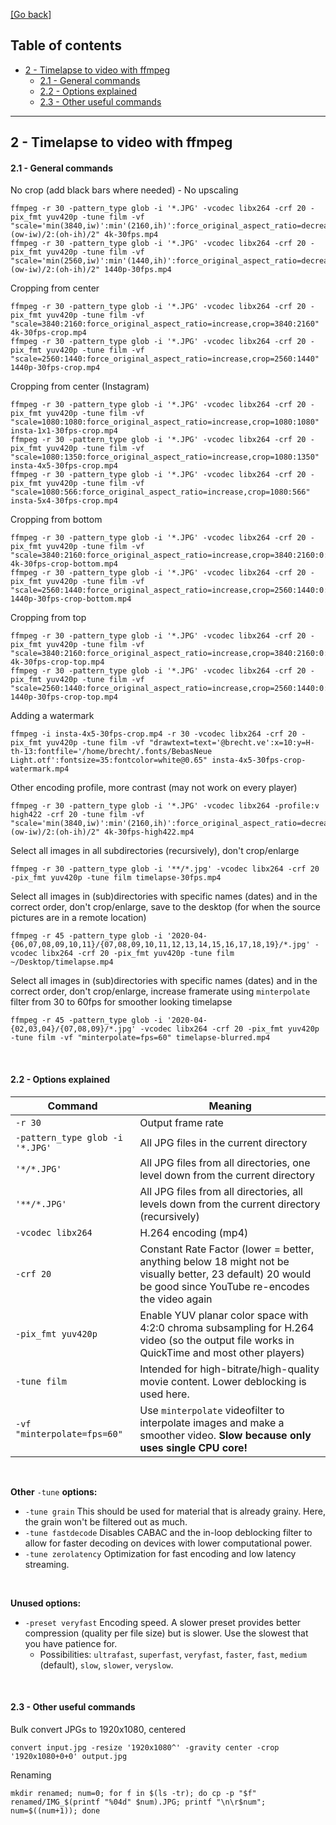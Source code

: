 [[Go back]](README.md)

## Table of contents

- [2 - Timelapse to video with ffmpeg](2-timelapse-ffmpeg.md)
  - [2.1 - General commands](2-timelapse-ffmpeg.md#21---general-commands)
  - [2.2 - Options explained](2-timelapse-ffmpeg.md#22---options-explained)
  - [2.3 - Other useful commands](2-timelapse-ffmpeg.md#23---other-useful-commands)

------

## 2 - Timelapse to video with ffmpeg

#### 2.1 - General commands

No crop (add black bars where needed) - No upscaling
```
ffmpeg -r 30 -pattern_type glob -i '*.JPG' -vcodec libx264 -crf 20 -pix_fmt yuv420p -tune film -vf "scale='min(3840,iw)':min'(2160,ih)':force_original_aspect_ratio=decrease,pad=3840:2160:(ow-iw)/2:(oh-ih)/2" 4k-30fps.mp4
ffmpeg -r 30 -pattern_type glob -i '*.JPG' -vcodec libx264 -crf 20 -pix_fmt yuv420p -tune film -vf "scale='min(2560,iw)':min'(1440,ih)':force_original_aspect_ratio=decrease,pad=2560:1440:(ow-iw)/2:(oh-ih)/2" 1440p-30fps.mp4
```

Cropping from center
```
ffmpeg -r 30 -pattern_type glob -i '*.JPG' -vcodec libx264 -crf 20 -pix_fmt yuv420p -tune film -vf "scale=3840:2160:force_original_aspect_ratio=increase,crop=3840:2160" 4k-30fps-crop.mp4
ffmpeg -r 30 -pattern_type glob -i '*.JPG' -vcodec libx264 -crf 20 -pix_fmt yuv420p -tune film -vf "scale=2560:1440:force_original_aspect_ratio=increase,crop=2560:1440" 1440p-30fps-crop.mp4
```

Cropping from center (Instagram)
```
ffmpeg -r 30 -pattern_type glob -i '*.JPG' -vcodec libx264 -crf 20 -pix_fmt yuv420p -tune film -vf "scale=1080:1080:force_original_aspect_ratio=increase,crop=1080:1080" insta-1x1-30fps-crop.mp4
ffmpeg -r 30 -pattern_type glob -i '*.JPG' -vcodec libx264 -crf 20 -pix_fmt yuv420p -tune film -vf "scale=1080:1350:force_original_aspect_ratio=increase,crop=1080:1350" insta-4x5-30fps-crop.mp4
ffmpeg -r 30 -pattern_type glob -i '*.JPG' -vcodec libx264 -crf 20 -pix_fmt yuv420p -tune film -vf "scale=1080:566:force_original_aspect_ratio=increase,crop=1080:566" insta-5x4-30fps-crop.mp4
```

Cropping from bottom
```
ffmpeg -r 30 -pattern_type glob -i '*.JPG' -vcodec libx264 -crf 20 -pix_fmt yuv420p -tune film -vf "scale=3840:2160:force_original_aspect_ratio=increase,crop=3840:2160:0:oh" 4k-30fps-crop-bottom.mp4
ffmpeg -r 30 -pattern_type glob -i '*.JPG' -vcodec libx264 -crf 20 -pix_fmt yuv420p -tune film -vf "scale=2560:1440:force_original_aspect_ratio=increase,crop=2560:1440:0:oh" 1440p-30fps-crop-bottom.mp4
```

Cropping from top
```
ffmpeg -r 30 -pattern_type glob -i '*.JPG' -vcodec libx264 -crf 20 -pix_fmt yuv420p -tune film -vf "scale=3840:2160:force_original_aspect_ratio=increase,crop=3840:2160:0:0" 4k-30fps-crop-top.mp4
ffmpeg -r 30 -pattern_type glob -i '*.JPG' -vcodec libx264 -crf 20 -pix_fmt yuv420p -tune film -vf "scale=2560:1440:force_original_aspect_ratio=increase,crop=2560:1440:0:0" 1440p-30fps-crop-top.mp4
```

Adding a watermark
```
ffmpeg -i insta-4x5-30fps-crop.mp4 -r 30 -vcodec libx264 -crf 20 -pix_fmt yuv420p -tune film -vf "drawtext=text='@brecht.ve':x=10:y=H-th-13:fontfile='/home/brecht/.fonts/BebasNeue Light.otf':fontsize=35:fontcolor=white@0.65" insta-4x5-30fps-crop-watermark.mp4
```

Other encoding profile, more contrast (may not work on every player)
```
ffmpeg -r 30 -pattern_type glob -i '*.JPG' -vcodec libx264 -profile:v high422 -crf 20 -tune film -vf "scale='min(3840,iw)':min'(2160,ih)':force_original_aspect_ratio=decrease,pad=3840:2160:(ow-iw)/2:(oh-ih)/2" 4k-30fps-high422.mp4
```

Select all images in all subdirectories (recursively), don't crop/enlarge
```
ffmpeg -r 30 -pattern_type glob -i '**/*.jpg' -vcodec libx264 -crf 20 -pix_fmt yuv420p -tune film timelapse-30fps.mp4
```

Select all images in (sub)directories with specific names (dates) and in the correct order, don't crop/enlarge, save to the desktop (for when the source pictures are in a remote location)
```
ffmpeg -r 45 -pattern_type glob -i '2020-04-{06,07,08,09,10,11}/{07,08,09,10,11,12,13,14,15,16,17,18,19}/*.jpg' -vcodec libx264 -crf 20 -pix_fmt yuv420p -tune film ~/Desktop/timelapse.mp4
```

Select all images in (sub)directories with specific names (dates) and in the correct order, don't crop/enlarge, increase framerate using `minterpolate` filter from 30 to 60fps for smoother looking timelapse
```
ffmpeg -r 45 -pattern_type glob -i '2020-04-{02,03,04}/{07,08,09}/*.jpg' -vcodec libx264 -crf 20 -pix_fmt yuv420p -tune film -vf "minterpolate=fps=60" timelapse-blurred.mp4
```

<br/>

#### 2.2 - Options explained

| Command | Meaning |
|---------|---------|
| `-r 30` | Output frame rate |
| `-pattern_type glob -i '*.JPG'` | All JPG files in the current directory |
| `'*/*.JPG'` | All JPG files from all directories, one level down from the current directory |
| `'**/*.JPG'` |  All JPG files from all directories, all levels down from the current directory (recursively) |
| `-vcodec libx264` | H.264 encoding (mp4) |
| `-crf 20` | Constant Rate Factor (lower = better, anything below 18 might not be visually better, 23 default) 20 would be good since YouTube re-encodes the video again |
| `-pix_fmt yuv420p` | Enable YUV planar color space with 4:2:0 chroma subsampling for H.264 video (so the output file works in QuickTime and most other players) |
| `-tune film` | Intended for high-bitrate/high-quality movie content. Lower deblocking is used here. |
| `-vf "minterpolate=fps=60"` | Use `minterpolate` videofilter to interpolate images and make a smoother video. **Slow because only uses single CPU core!** |


<br/>

**Other** `-tune` **options:**
- `-tune grain` This should be used for material that is already grainy. Here, the grain won't be filtered out as much.
- `-tune fastdecode` Disables CABAC and the in-loop deblocking filter to allow for faster decoding on devices with lower computational power.
- `-tune zerolatency` Optimization for fast encoding and low latency streaming.

<br/>

**Unused options:**
- `-preset veryfast` Encoding speed. A slower preset provides better compression (quality per file size) but is slower. Use the slowest that you have patience for.
  - Possibilities: `ultrafast`, `superfast`, `veryfast`, `faster`, `fast`, `medium` (default), `slow`, `slower`, `veryslow`.

<br/>

#### 2.3 - Other useful commands

Bulk convert JPGs to 1920x1080, centered
```
convert input.jpg -resize '1920x1080^' -gravity center -crop '1920x1080+0+0' output.jpg
```

Renaming
```
mkdir renamed; num=0; for f in $(ls -tr); do cp -p "$f" renamed/IMG_$(printf "%04d" $num).JPG; printf "\n\r$num"; num=$((num+1)); done
```
